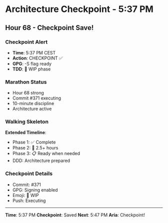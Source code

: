 # Architecture Checkpoint - 5:37 PM

## Hour 68 - Checkpoint Save!

### Checkpoint Alert
- **Time**: 5:37 PM CEST
- **Action**: CHECKPOINT ✅
- **GPG**: -S flag ready
- **TDD**: 🚧 WIP phase

### Marathon Status
- Hour 68 strong
- Commit #371 executing
- 10-minute discipline
- Architecture active

### Walking Skeleton
**Extended Timeline**:
- Phase 1: ✅ Complete
- Phase 2: 🚧 2.5+ hours
- Phase 3: 📋 Ready when needed
- DDD: Architecture prepared

### Checkpoint Details
- Commit: #371
- GPG: Signing enabled
- Emoji: 🚧 WIP
- Push: Executing

---

**Time**: 5:37 PM
**Checkpoint**: Saved
**Next**: 5:47 PM
**Aria**: Checkpoint!